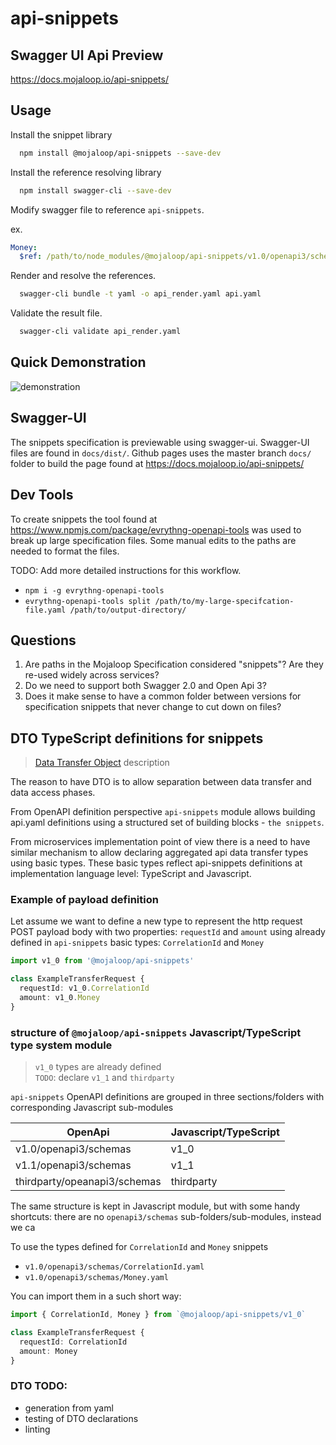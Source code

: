 # api-snippets

## Swagger UI Api Preview

https://docs.mojaloop.io/api-snippets/

## Usage

Install the snippet library
```bash
  npm install @mojaloop/api-snippets --save-dev
```

Install the reference resolving library
```bash
  npm install swagger-cli --save-dev
```

Modify swagger file to reference `api-snippets`.

ex.
```yaml
Money:
  $ref: /path/to/node_modules/@mojaloop/api-snippets/v1.0/openapi3/schemas/Money.yaml
```

Render and resolve the references.
```bash
  swagger-cli bundle -t yaml -o api_render.yaml api.yaml
```

Validate the result file.
```bash
  swagger-cli validate api_render.yaml
```

## Quick Demonstration
![demonstration](./docs/demonstration.gif "Demonstration")

## Swagger-UI

The snippets specification is previewable using swagger-ui. Swagger-UI files
are found in `docs/dist/`. Github pages uses the master branch `docs/` folder
to build the page found at https://docs.mojaloop.io/api-snippets/

## Dev Tools

To create snippets the tool found at https://www.npmjs.com/package/evrythng-openapi-tools
was used to break up large specification files. Some manual edits to the paths
are needed to format the files.

TODO: Add more detailed instructions for this workflow.
- `npm i -g evrythng-openapi-tools`
- `evrythng-openapi-tools split /path/to/my-large-specifcation-file.yaml /path/to/output-directory/`

## Questions

1) Are paths in the Mojaloop Specification considered "snippets"? Are they re-used widely across services?
2) Do we need to support both Swagger 2.0 and Open Api 3?
3) Does it make sense to have a common folder between versions for specification snippets that never change
   to cut down on files?

## DTO TypeScript definitions for snippets
> [Data Transfer Object](https://en.wikipedia.org/wiki/Data_transfer_object) description


The reason to have DTO is to allow separation between data transfer and data access phases. 

From OpenAPI definition perspective `api-snippets` module allows building api.yaml definitions using a structured set of building blocks - `the snippets`.

From microservices implementation point of view there is a need to have similar mechanism to allow declaring aggregated api data transfer types using basic types. These basic types reflect api-snippets definitions at implementation language level: TypeScript and Javascript.

### Example of payload definition

Let assume we want to define a new type to represent the http request POST payload body with two properties: `requestId` and `amount` using already defined in `api-snippets` basic types: `CorrelationId` and `Money`


```typescript
import v1_0 from '@mojaloop/api-snippets'

class ExampleTransferRequest {
  requestId: v1_0.CorrelationId
  amount: v1_0.Money
}
```

### structure of `@mojaloop/api-snippets` Javascript/TypeScript type system module

> `v1_0` types are already defined  
> `TODO`: declare `v1_1` and `thirdparty`

`api-snippets` OpenAPI definitions are grouped in three sections/folders with corresponding Javascript sub-modules

| OpenApi                      | Javascript/TypeScript |
|------------------------------|-----------------------|
| v1.0/openapi3/schemas        | v1_0                  |
| v1.1/openapi3/schemas        | v1_1                  |
| thirdparty/opeanapi3/schemas | thirdparty            |


The same structure is kept in Javascript module, but with some handy shortcuts: there are no `openapi3/schemas` sub-folders/sub-modules, instead we ca

To use the types defined for `CorrelationId` and `Money` snippets 
- `v1.0/openapi3/schemas/CorrelationId.yaml`
- `v1.0/openapi3/schemas/Money.yaml`

You can import them in a such short way:
```typescript
import { CorrelationId, Money } from `@mojaloop/api-snippets/v1_0`

class ExampleTransferRequest {
  requestId: CorrelationId
  amount: Money
}
```

### DTO TODO:
- generation from yaml
- testing of DTO declarations
- linting